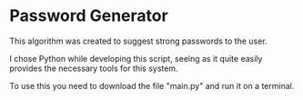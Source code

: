 # Password Generator 

This algorithm was created to suggest strong passwords to the user.

I chose Python while developing this script, seeing as it quite easily provides the necessary tools for this system.

To use this you need to download the file "main.py" and run it on a terminal.
